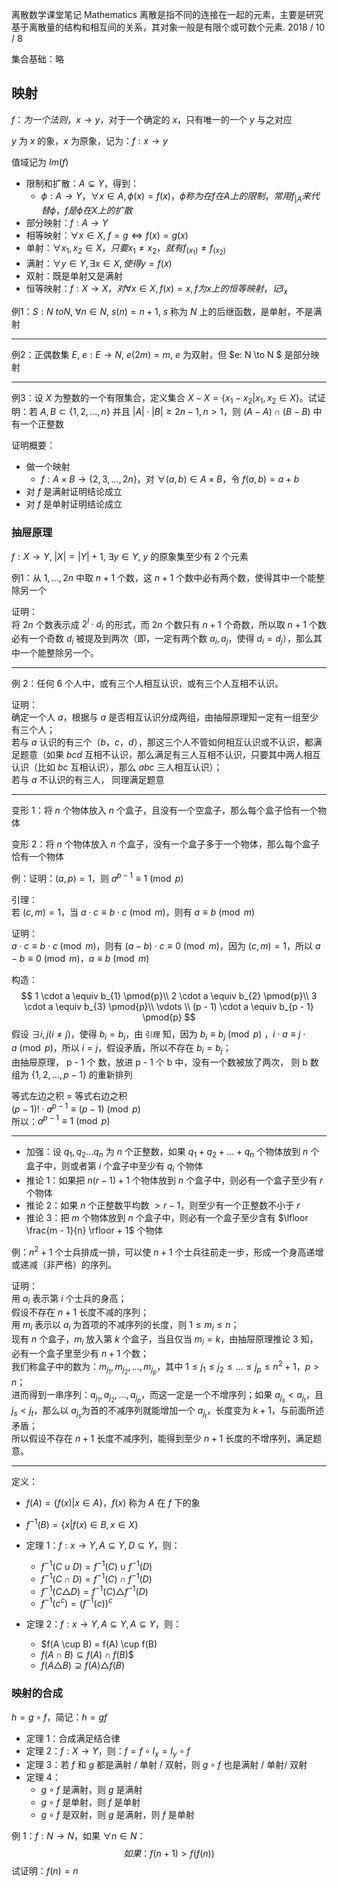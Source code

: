 离散数学课堂笔记
Mathematics
离散是指不同的连接在一起的元素，主要是研究基于离散量的结构和相互间的关系，其对象一般是有限个或可数个元素.
2018 / 10 / 8

集合基础：略

## 映射

$f：为一个法则，$$x \to y$，对于一个确定的 $x$，只有唯一的一个 $y$ 与之对应

$y$ 为 $x$ 的象，$x$ 为原象，记为：$f : x \to y$

值域记为 $Im(f)$

- 限制和扩散：$A \subsetneq Y$，得到：
  - $\phi : A \to Y，\forall x \in A, \phi(x) = f(x)，\phi 称为在 f 在 A 上的限制，常用 f_{|A} 来代替 \phi，f 是 \phi 在 X 上的扩散$
- 部分映射：$f: A \to Y$
- 相等映射：$\forall x \in X, \; f = g \iff f(x) = g(x)$
- 单射：$\forall x_1, x_2 \in X，只要 x_1 \neq x_2， 就有 f_(x_{1}) \neq f_(x_{2})$
- 满射：$\forall y \in Y, \exists x \in  X, 使得 y = f(x)$
- 双射：既是单射又是满射
- 恒等映射：$f: X \to X，对 \forall x \in X, f(x) = x, f 为 x 上的恒等映射，记 I_x$



例1：$S: N \ to N$, $\forall n \in N$, $s(n) = n + 1$, $s$ 称为 $N$ 上的后继函数，是单射，不是满射

------

例2：正偶数集 $E$, $e: E \to N$, $e(2m) = m$, $e$ 为双射，但 $e: N \to N $ 是部分映射

------

例3：设 $X$ 为整数的一个有限集合，定义集合 $X - X = \{x_1 - x _2 | x_1, x_2 \in X\}$。试证明：若 $A, B \subset  \{1, 2, \ldots, n \}$ 并且 $|A| \cdot |B| \ge 2n - 1, n > 1$，则 $(A - A) \cap (B - B)$ 中有一个正整数

证明概要：

- 做一个映射
  - $f: A \times B \to \{2, 3, \ldots, 2n\}$，对 $\forall (a, b) \in A \times B$，令 $f(a, b) = a + b$
- 对 $f$ 是满射证明结论成立
- 对 $f$ 是单射证明结论成立

### 抽屉原理

$f: X \to Y$, $|X| = |Y| + 1$, $\exists y \in Y$, $y$ 的原象集至少有 $2$ 个元素



例1：从 $1, \ldots, 2n$ 中取 $n + 1$ 个数，这 $n + 1$ 个数中必有两个数，使得其中一个能整除另一个

证明：<br>将 $2n$ 个数表示成 $2^{l} \cdot d_{i}$ 的形式，而 $2n$ 个数只有 $n + 1$ 个奇数，所以取 $n + 1$ 个数必有一个奇数 $d_{i}$ 被提及到两次（即，一定有两个数 $a_{i}, a_{j}$，使得 $d_{i} = d_{j}$），那么其中一个能整除另一个。

------

例 2：任何 $6$ 个人中，或有三个人相互认识，或有三个人互相不认识。

证明：<br>确定一个人 $a$，根据与 $a$ 是否相互认识分成两组，由抽屉原理知一定有一组至少有三个人；<br>若与 $a$ 认识的有三个（$b$，$c$，$d$），那这三个人不管如何相互认识或不认识，都满足题意（如果 $bcd$ 互相不认识，那么满足有三人互相不认识，只要其中两人相互认识（比如 $bc$ 互相认识），那么 $abc$ 三人相互认识）；<br>若与 $a$ 不认识的有三人， 同理满足题意

------

变形 1：将 $n$ 个物体放入 $n$ 个盒子，且没有一个空盒子，那么每个盒子恰有一个物体

变形 2：将 $n$ 个物体放入 $n$ 个盒子，没有一个盒子多于一个物体，那么每个盒子恰有一个物体



例：证明：$(a, p) = 1$，则 $a^{p-1} \equiv 1 \pmod{p}$

引理：<br>若 $(c, m) = 1$，当 $a \cdot c \equiv b \cdot c \pmod{m}$，则有 $a \equiv b \pmod{m}$

证明：<br>$a \cdot c \equiv b \cdot c \pmod{m}$，则有 $(a - b) \cdot c \equiv 0 \pmod{m}$，因为 $(c, m) = 1$，所以 $a - b \equiv 0 \pmod{m}$，$a \equiv b \pmod{m}$

构造：
$$
1 \cdot a \equiv b_{1} \pmod{p}\\
2 \cdot a \equiv b_{2} \pmod{p}\\
3 \cdot a \equiv b_{3} \pmod{p}\\
\vdots \\
(p - 1) \cdot a \equiv b_{p - 1} \pmod{p}
$$
假设 $\exists i, j(i \neq j)$，使得 $b_{i} = b_{j}$，由 `引理`  知，因为 $b_{i} \equiv b_{j} \pmod{p}$ ，$i \cdot a \equiv j \cdot a \pmod p$，所以 $i = j$，假设矛盾，所以不存在 $b_{i} = b_{j}$；<br>由抽屉原理， p - 1 个 数，放进 p - 1 个 b 中，没有一个数被放了两次， 则 b 数组为 $\{1, 2, \ldots, p - 1\}$ 的重新排列

等式左边之积 = 等式右边之积<br>$(p - 1)! \cdot a^{p - 1} \equiv (p - 1) \pmod p$<br>所以：$a^{p - 1} \equiv 1 \pmod p$

------

- 加强：设 $q_{1}, q_{2} \ldots q_{n}$ 为 $n$ 个正整数，如果 $q_{1} + q_{2} + \ldots + q_{n}$ 个物体放到 $n$ 个盒子中，则或者第 $i$ 个盒子中至少有 $q_{i}$ 个物体
- 推论 1：如果把 $n(r - 1) + 1$ 个物体放到 $n$  个盒子中，则必有一个盒子至少有 $r$ 个物体
- 推论 2：如果 $n$ 个正整数平均数 $>  r - 1$，则至少有一个正整数不小于 $r$
- 推论 3：把 $m$  个物体放到 $n$  个盒子中，则必有一个盒子至少含有 $\lfloor \frac{m - 1}{n} \rfloor + 1$ 个物体



例：$n^{2} + 1$ 个士兵排成一排，可以使 $n + 1$ 个士兵往前走一步，形成一个身高递增或递减（非严格）的序列。

证明：<br>用 $a_{i}$ 表示第 $i$ 个士兵的身高；<br>假设不存在 $n + 1$ 长度不减的序列；<br>用 $m_{i}$ 表示以 $a_{i}$ 为首项的不减序列的长度，则 $1 \le m_{i} \le n$；<br>现有 $n$ 个盒子，$m_{i}$ 放入第 $k$ 个盒子，当且仅当 $m_{i}= k$，由抽屉原理推论 3 知，必有一个盒子里至少有 $n + 1$ 个数；<br>我们称盒子中的数为：$m_{j_{1}}, m_{j_{2}}, \ldots, m_{j_{p}}$，其中 $1 \le j_{1} \le j_{2} \le \ldots \le j_{p} \le n^{2} + 1$，$p > n$；<br>进而得到一串序列：$a_{j_{1}}, a_{j_{2}}, \ldots, a_{j_{p}}$，而这一定是一个不增序列；如果 $a_{j_{s}} < a_{j_{t}}$，且 $j_{s} < j_{t}$，那么以 $a_{j_{s}}$为首的不减序列就能增加一个 $a_{j_{t}}$，长度变为 $k + 1$，与前面所述矛盾；<br>所以假设不存在 $n + 1$ 长度不减序列，能得到至少 $n + 1$ 长度的不增序列，满足题意。

------

定义：

- $f(A) = \{f(x) | x \in A\}$，$f(x)$ 称为 $A$ 在 $f$ 下的象
- $f^{-1}(B) = \{x | f(x) \in B, x \in X\}$

- 定理 1：$f: x \to Y, A \subseteq Y, D \subseteq Y$，则：
  - $f^{-1}(C \cup D) = f^{-1}(C) \cup f^{-1}(D)$
  - $f^{-1}(C \cap D) = f^{-1}(C) \cap f^{-1}(D)$
  - $f^{-1}(C \triangle D) = f^{-1}(C) \triangle f^{-1}(D)$
  - $f^{-1}(c^{c}) = (f^{-1}(c))^{c}$
- 定理 2：$f: x \to Y, A \subseteq Y, A \subseteq Y$，则：
  - $f(A \cup B) = f(A) \cup f(B)
  - $f(A \cap B) \subseteq f(A) \cap f(B)$$
  - $f(A \triangle B) \supseteq f(A) \triangle f(B)$



### 映射的合成

$h = g \circ f$，简记：$h = gf$

- 定理 1：合成满足结合律
- 定理 2：$f: X \to Y$，则：$f = f \circ I_{x} = I_{y} \circ f$
- 定理 3：若 $f$ 和 $g$ 都是满射 / 单射 / 双射，则 $g \circ f$ 也是满射 / 单射/ 双射
- 定理 4：
  - $g \circ f$ 是满射，则 $g$ 是满射
  - $g \circ f$ 是单射，则 $f$ 是单射
  - $g \circ f$ 是双射，则 $g$ 是满射，则 $f$ 是单射



例 1：$f: N \to N$，如果 $\forall n \in N$：
$$
如果： f(n + 1) > f(f(n))
$$
试证明：$f(n) = n$